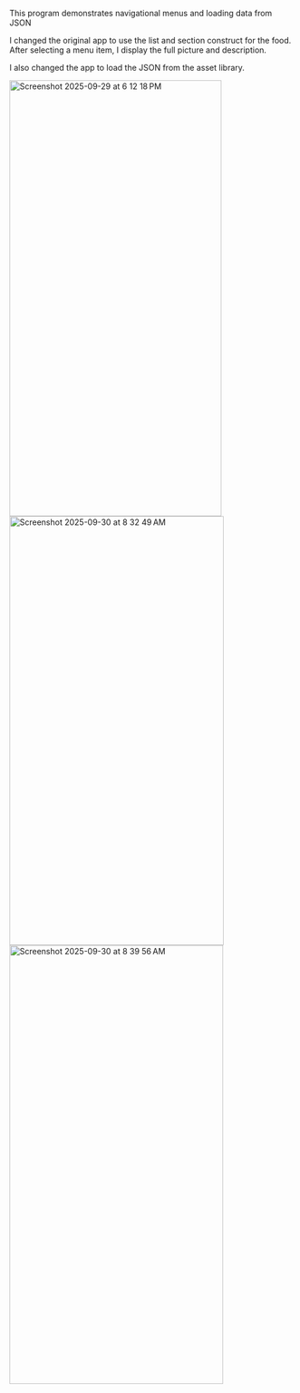 This program demonstrates navigational menus and loading data from JSON

I changed the original app to use the list and section construct for the food. After selecting a menu item, I display the full picture and description.

I also changed the app to load the JSON from the asset library.

<img width="374" height="768" alt="Screenshot 2025-09-29 at 6 12 18 PM" src="https://github.com/user-attachments/assets/fd8623de-db81-430c-b0b8-d064c344a8d2" />
<img width="378" height="756" alt="Screenshot 2025-09-30 at 8 32 49 AM" src="https://github.com/user-attachments/assets/24fc059c-c23c-4655-a624-e46a268fd23b" />
<img width="377" height="773" alt="Screenshot 2025-09-30 at 8 39 56 AM" src="https://github.com/user-attachments/assets/6eb66ac8-1cf4-4988-8caa-c255bdf343a9" />
